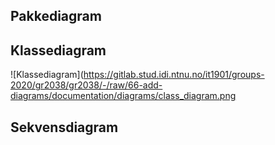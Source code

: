 ## Pakkediagram

<!-- ![Pakkediagram](https://gitlab.stud.idi.ntnu.no/it1901/groups-2020/gr2038/gr2038/-/blob/66-add-diagrams/documentation/diagrams/package_diagram.puml) -->

## Klassediagram
![Klassediagram](https://gitlab.stud.idi.ntnu.no/it1901/groups-2020/gr2038/gr2038/-/raw/66-add-diagrams/documentation/diagrams/class_diagram.png

## Sekvensdiagram

<!-- ![Sekvensdiagram](https://gitlab.stud.idi.ntnu.no/it1901/groups-2020/gr2038/gr2038/-/blob/66-add-diagrams/documentation/diagrams/sequence_diagram.png) -->
